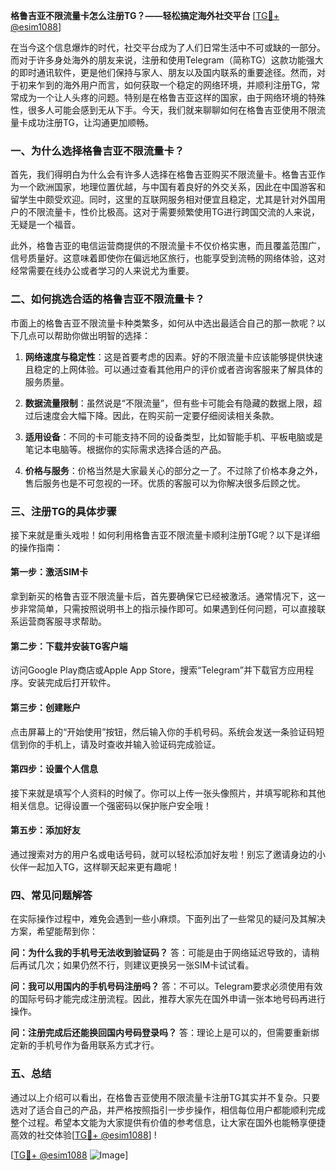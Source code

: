 **格鲁吉亚不限流量卡怎么注册TG？——轻松搞定海外社交平台** [[TG💪+ @esim1088](https://t.me/s/esim1088)]

在当今这个信息爆炸的时代，社交平台成为了人们日常生活中不可或缺的一部分。而对于许多身处海外的朋友来说，注册和使用Telegram（简称TG）这款功能强大的即时通讯软件，更是他们保持与家人、朋友以及国内联系的重要途径。然而，对于初来乍到的海外用户而言，如何获取一个稳定的网络环境，并顺利注册TG，常常成为一个让人头疼的问题。特别是在格鲁吉亚这样的国家，由于网络环境的特殊性，很多人可能会感到无从下手。今天，我们就来聊聊如何在格鲁吉亚使用不限流量卡成功注册TG，让沟通更加顺畅。

### **一、为什么选择格鲁吉亚不限流量卡？**

首先，我们得明白为什么会有许多人选择在格鲁吉亚购买不限流量卡。格鲁吉亚作为一个欧洲国家，地理位置优越，与中国有着良好的外交关系，因此在中国游客和留学生中颇受欢迎。同时，这里的互联网服务相对便宜且稳定，尤其是针对外国用户的不限流量卡，性价比极高。这对于需要频繁使用TG进行跨国交流的人来说，无疑是一个福音。

此外，格鲁吉亚的电信运营商提供的不限流量卡不仅价格实惠，而且覆盖范围广，信号质量好。这意味着即使你在偏远地区旅行，也能享受到流畅的网络体验，这对经常需要在线办公或者学习的人来说尤为重要。

### **二、如何挑选合适的格鲁吉亚不限流量卡？**

市面上的格鲁吉亚不限流量卡种类繁多，如何从中选出最适合自己的那一款呢？以下几点可以帮助你做出明智的选择：

1. **网络速度与稳定性**：这是首要考虑的因素。好的不限流量卡应该能够提供快速且稳定的上网体验。可以通过查看其他用户的评价或者咨询客服来了解具体的服务质量。

2. **数据流量限制**：虽然说是“不限流量”，但有些卡可能会有隐藏的数据上限，超过后速度会大幅下降。因此，在购买前一定要仔细阅读相关条款。

3. **适用设备**：不同的卡可能支持不同的设备类型，比如智能手机、平板电脑或是笔记本电脑等。根据你的实际需求选择合适的产品。

4. **价格与服务**：价格当然是大家最关心的部分之一了。不过除了价格本身之外，售后服务也是不可忽视的一环。优质的客服可以为你解决很多后顾之忧。

### **三、注册TG的具体步骤**

接下来就是重头戏啦！如何利用格鲁吉亚不限流量卡顺利注册TG呢？以下是详细的操作指南：

#### **第一步：激活SIM卡**
拿到新买的格鲁吉亚不限流量卡后，首先要确保它已经被激活。通常情况下，这一步非常简单，只需按照说明书上的指示操作即可。如果遇到任何问题，可以直接联系运营商客服寻求帮助。

#### **第二步：下载并安装TG客户端**
访问Google Play商店或Apple App Store，搜索“Telegram”并下载官方应用程序。安装完成后打开软件。

#### **第三步：创建账户**
点击屏幕上的“开始使用”按钮，然后输入你的手机号码。系统会发送一条验证码短信到你的手机上，请及时查收并输入验证码完成验证。

#### **第四步：设置个人信息**
接下来就是填写个人资料的时候了。你可以上传一张头像照片，并填写昵称和其他相关信息。记得设置一个强密码以保护账户安全哦！

#### **第五步：添加好友**
通过搜索对方的用户名或电话号码，就可以轻松添加好友啦！别忘了邀请身边的小伙伴一起加入TG，这样聊天起来更有趣呢！

### **四、常见问题解答**

在实际操作过程中，难免会遇到一些小麻烦。下面列出了一些常见的疑问及其解决方案，希望能帮到你：

**问：为什么我的手机号无法收到验证码？**
答：可能是由于网络延迟导致的，请稍后再试几次；如果仍然不行，则建议更换另一张SIM卡试试看。

**问：我可以用国内的手机号码注册吗？**
答：不可以。Telegram要求必须使用有效的国际号码才能完成注册流程。因此，推荐大家先在国外申请一张本地号码再进行操作。

**问：注册完成后还能换回国内号码登录吗？**
答：理论上是可以的，但需要重新绑定新的手机号作为备用联系方式才行。

### **五、总结**
通过以上介绍可以看出，在格鲁吉亚使用不限流量卡注册TG其实并不复杂。只要选对了适合自己的产品，并严格按照指引一步步操作，相信每位用户都能顺利完成整个过程。希望本文能为大家提供有价值的参考信息，让大家在国外也能畅享便捷高效的社交体验[[TG💪+ @esim1088](https://t.me/s/esim1088)] !

[[TG💪+ @esim1088](https://t.me/s/esim1088) ![Image](https://i.postimg.cc/4NQfJmqS/Snipaste-2025-05-13-00-14-12.png)]